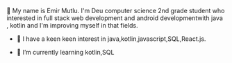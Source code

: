   👋 My name is  Emir Mutlu.
   I'm Deu computer science 2nd grade student who interested in full stack web development 
   and  android  developmentwith java , kotlin and I'm improving myself in that fields.

- 🔭 I have a keen keen interest in java,kotlin,javascript,SQL,React.js.

- 🌱 I’m currently learning kotlin,SQL
  
